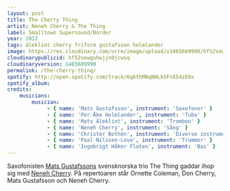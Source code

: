 ```yaml
---
layout: post
title: The Cherry Thing
artist: Neneh Cherry & The Thing
label: Smalltown Supersound/Border
year: 2012
tags: äleklint cherry friform gustafsson holmlander
image: https://res.cloudinary.com/urre/image/upload/v1465689990/hf52sewguhwjjn0jcwsq.jpg
cloudinarypublicid: hf52sewguhwjjn0jcwsq
cloudinaryversion: 1465689990
permalink: /the-cherry-thing/
spotify: http://open.spotify.com/track/6q6thMNqNWLkSFnX54zE0x
spotify_album: 
credits:
    musicians:
        musician:
             - { name: 'Mats Gustafsson', instrument: 'Saxofoner' }
             - { name: 'Per-Åke Holmlander', instrument: 'Tuba' }
             - { name: 'Mats Äleklint', instrument: 'Trombon' }
             - { name: 'Neneh Cherry', instrument: 'Sång' }
             - { name: 'Christer Bothén', instrument: 'Diverse instrument' }
             - { name: 'Paal Nilssen-Love', instrument: 'Trummor' }
             - { name: 'Ingebrigt Håker Flaten', instrument: 'Bas' }
---
```


Saxofonisten <a href="http://sv.wikipedia.org/wiki/Mats_Gustafsson">Mats Gustafssons</a> svensknorska trio The Thing gaddar ihop sig med <a href="http://sv.wikipedia.org/wiki/Neneh_Cherry">Neneh Cherry</a>. På repertoaren står Ornette Coleman, Don Cherry, Mats Gustafsson och Neneh Cherry.